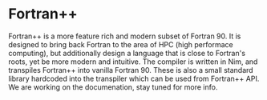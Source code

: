 # Fortran++

Fortran++ is a more feature rich and modern subset of Fortran 90. It is designed to bring back Fortran to the area of HPC (high performace computing), but additionally design a language that is close to Fortran's roots, yet be more modern and intuitive. The compiler is written in Nim, and transpiles Fortran++ into vanilla Fortran 90. These is also a small standard library hardcoded into the transpiler which can be used from Fortran++ API.
We are working on the documenation, stay tuned for more info.
